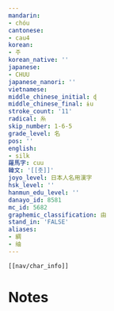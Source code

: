```yaml
---
mandarin:
- chóu
cantonese:
- cau4
korean:
- 주
korean_native: ''
japanese:
- CHUU
japanese_nanori: ''
vietnamese:
middle_chinese_initial: ɖ
middle_chinese_final: ɨu
stroke_count: '11'
radical: 糸
skip_number: 1-6-5
grade_level: 名
pos: ''
english:
- silk
羅馬字: cuu
韓文: '[[춧]]'
joyo_level: 日本人名用漢字
hsk_level: ''
hanmun_edu_level: ''
danayo_id: 8581
mc_id: 5682
graphemic_classification: 由
stand_in: 'FALSE'
aliases:
- 綢
- 䌷
---
```

```meta-bind-embed
[[nav/char_info]]
```

# Notes
